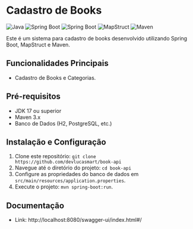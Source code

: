 # Cadastro de Books

![Java](https://img.shields.io/badge/Java-17-blue.svg)
![Spring Boot](https://img.shields.io/badge/Spring%20Boot-3.1.10-brightgreen.svg)
![Spring Boot](https://img.shields.io/badge/CheckStyle-3.0.0-red.svg)
![MapStruct](https://img.shields.io/badge/MapStruct-1.5.3.Final-orange.svg)
![Maven](https://img.shields.io/badge/Maven-3.8.4-yellow.svg)

Este é um sistema para cadastro de books desenvolvido utilizando Spring Boot, MapStruct e Maven.

## Funcionalidades Principais

- Cadastro de Books e Categorias.

## Pré-requisitos

- JDK 17 ou superior
- Maven 3.x
- Banco de Dados (H2, PostgreSQL, etc.)

## Instalação e Configuração

1. Clone este repositório: `git clone https://github.com/devlucasmart/book-api`
2. Navegue até o diretório do projeto: `cd book-api`
3. Configure as propriedades do banco de dados em `src/main/resources/application.properties`.
4. Execute o projeto: `mvn spring-boot:run`.

## Documentação
- Link: http://localhost:8080/swagger-ui/index.html#/

